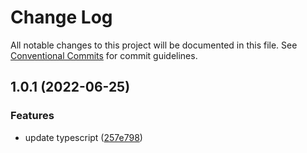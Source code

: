 # Change Log

All notable changes to this project will be documented in this file.
See [Conventional Commits](https://conventionalcommits.org) for commit guidelines.

## 1.0.1 (2022-06-25)


### Features

* update typescript ([257e798](https://github.com/bluelovers/ws-ts-tool/commit/257e79836e19aea45bb72d21aa3c7f6d7bbaf50c))
